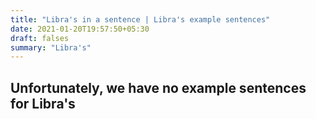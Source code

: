 ```yaml
---
title: "Libra's in a sentence | Libra's example sentences"
date: 2021-01-20T19:57:50+05:30
draft: falses
summary: "Libra's"
---
```

## Unfortunately, we have no example sentences for Libra's                 

